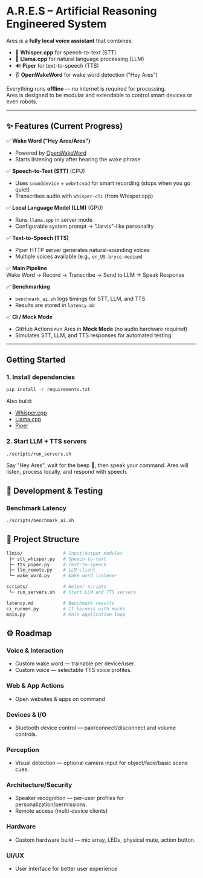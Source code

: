 # A.R.E.S – Artificial Reasoning Engineered System

Ares is a **fully local voice assistant** that combines:
- 🎤 **Whisper.cpp** for speech-to-text (STT)
- 🧠 **Llama.cpp** for natural language processing (LLM)
- 🔊 **Piper** for text-to-speech (TTS)
- 👂 **OpenWakeWord** for wake word detection ("Hey Ares")

Everything runs **offline** — no internet is required for processing.  
Ares is designed to be modular and extendable to control smart devices or even robots.

---

## ✨ Features (Current Progress)

✅ **Wake Word ("Hey Ares/Ares")**  
- Powered by [OpenWakeWord](https://github.com/dscripka/openWakeWord?tab=readme-ov-file)  
- Starts listening only after hearing the wake phrase  

✅ **Speech-to-Text (STT)**  (CPU)
- Uses `sounddevice` + `webrtcvad` for smart recording (stops when you go quiet)  
- Transcribes audio with `whisper-cli` (from Whisper.cpp)  

✅ **Local Language Model (LLM)** (GPU)  
- Runs `llama.cpp` in server mode  
- Configurable system prompt → "Jarvis"-like personality  

✅ **Text-to-Speech (TTS)**  
- Piper HTTP server generates natural-sounding voices  
- Multiple voices available (e.g., `en_US-bryce-medium`)  

✅ **Main Pipeline**  
Wake Word → Record → Transcribe → Send to LLM → Speak Response

✅ **Benchmarking**  
- `benchmark_ai.sh` logs timings for STT, LLM, and TTS  
- Results are stored in `latency.md`  

✅ **CI / Mock Mode**  
- GitHub Actions run Ares in **Mock Mode** (no audio hardware required)  
- Simulates STT, LLM, and TTS responses for automated testing  

---

## Getting Started

### 1. Install dependencies
```bash
pip install -r requirements.txt
```

Also build:
- [Whisper.cpp](https://github.com/ggml-org/whisper.cpp)
- [Llama.cpp](https://github.com/ggml-org/llama.cpp)
- [Piper](https://github.com/rhasspy/piper)


### 2. Start LLM + TTS servers
```bash
./scripts/run_servers.sh
```

Say "Hey Ares", wait for the beep 🎵, then speak your command.
Ares will listen, process locally, and respond with speech.

## 🧪 Development & Testing
### Benchmark Latency
```bash
./scripts/benchmark_ai.sh
```

## 📂 Project Structure
```graphql
llmio/               # Input/output modules
 ├─ stt_whisper.py   # Speech-to-text
 ├─ tts_piper.py     # Text-to-speech
 ├─ llm_remote.py    # LLM client
 └─ wake_word.py     # Wake word listener

scripts/             # Helper scripts
 └─ run_servers.sh   # Start LLM and TTS servers

latency.md           # Benchmark results
ci_runner.py         # CI harness with mocks
main.py              # Main application loop

```

## ⚙️ Roadmap

### Voice & Interaction
- Custom wake word — trainable per device/user.
- Custom voice — selectable TTS voice profiles.

### Web & App Actions
- Open websites & apps on command

### Devices & I/O
- Bluetooth device control — pair/connect/disconnect and volume controls.

### Perception
- Visual detection — optional camera input for object/face/basic scene cues.

### Architecture/Security
- Speaker recognition — per-user profiles for personalization/permissions.
- Remote access (multi-device clients)

### Hardware
- Custom hardware build — mic array, LEDs, physical mute, action button.

### UI/UX
- User interface for better user experience 
